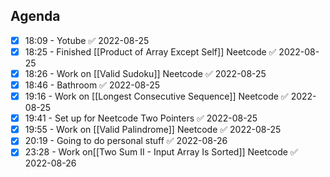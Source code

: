## Agenda
- [x] 18:09 - Yotube ✅ 2022-08-25
- [x] 18:25 - Finished [[Product of Array Except Self]] Neetcode ✅ 2022-08-25
- [x] 18:26 - Work on [[Valid Sudoku]] Neetcode ✅ 2022-08-25
- [x] 18:46 - Bathroom ✅ 2022-08-25
- [x] 19:16 - Work on [[Longest Consecutive Sequence]] Neetcode ✅ 2022-08-25
- [x] 19:41 - Set up for Neetcode Two Pointers ✅ 2022-08-25
- [x] 19:55 - Work on [[Valid Palindrome]] Neetcode ✅ 2022-08-25
- [x] 20:19 - Going to do personal stuff ✅ 2022-08-26
- [x] 23:28 - Work on[[Two Sum II - Input Array Is Sorted]] Neetcode ✅ 2022-08-26